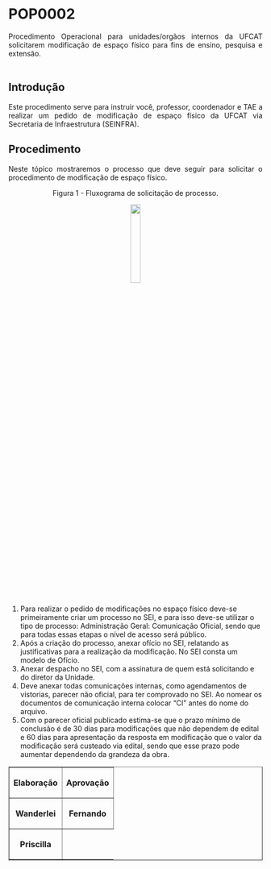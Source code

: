 <h1>POP0002</h1>
<p align="justify">
Procedimento Operacional para unidades/orgãos internos da UFCAT solicitarem modificação de espaço físico para fins de ensino, pesquisa e extensão.
<br>
<br>
  
<h2> Introdução </h2>

<p align="justify">
Este procedimento serve para instruir você, professor, coordenador e TAE a realizar um pedido de modificação de espaço físico da UFCAT via Secretaria de Infraestrutura (SEINFRA).
</p>

<h2>Procedimento</h2>

<p align="justify">Neste tópico mostraremos o processo que deve seguir para solicitar o procedimento de modificação de espaço físico.</p>

<p align="center">Figura 1 - Fluxograma de solicitação de processo.</p>
<p align="center"><img src="https://wmpjrufg.github.io/SEINFRA/POP/POP0002/FLUXOGRAMA SOB.svg" width="20%"></p>

<ol>
  <li>Para realizar o pedido de modificações no espaço físico deve-se primeiramente criar um processo no SEI, e para isso deve-se utilizar o tipo de processo: Administração Geral: Comunicação Oficial, sendo que para todas essas etapas o nível de acesso será público.</li>
  <li>Após a criação do processo, anexar ofício no SEI, relatando as justificativas para a realização da modificação. No SEI consta um modelo de Ofício.</li>
  <li> Anexar despacho no SEI, com a assinatura de quem está solicitando e do diretor da Unidade.</li>
  <li>Deve anexar todas comunicações internas, como agendamentos de vistorias, parecer não oficial, para ter comprovado no SEI. Ao nomear os documentos de comunicação interna colocar “CI” antes do nome do arquivo.</li>
  <li> Com o parecer oficial publicado estima-se que o prazo mínimo de conclusão é de 30 dias para modificações que não dependem de edital e 60 dias para apresentação da resposta em modificação que o valor da modificação será custeado via edital, sendo que esse prazo pode aumentar dependendo da grandeza da obra.</li>
</ol>

<table border="1">
    <tr>
        <th><p align="center">Elaboração</p></th>
        <th><p align="center">Aprovação</p></th>
    </tr>
    <tr>
         <th><p align="center">Wanderlei</p></th>
        <th><p align="center">Fernando</p></th>
    </tr>
    <tr>
        <th><p align="center">Priscilla</p></th>
    </tr>
 </table>
